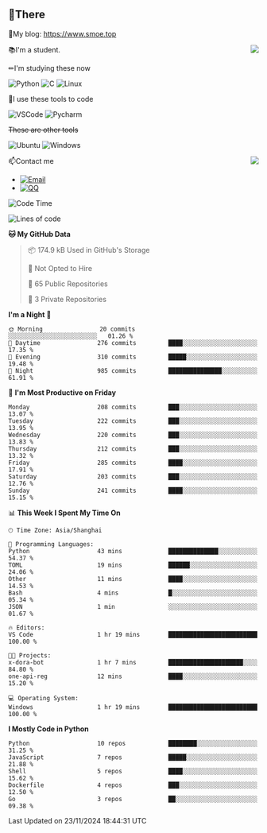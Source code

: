 
## 👏There

📰My blog: https://www.smoe.top

<img align="right" src="https://github-readme-stats.vercel.app/api/top-langs/?username=AkashiCoin"/>


📚I'm a student.

✏I'm studying these now

![Python](https://img.shields.io/badge/-Python-blue?style=flat-square&logo=Python&logoColor=fff)
![C](https://img.shields.io/badge/-C-585858?style=flat-square&logo=C&logoColor=fff)
![Linux](https://img.shields.io/badge/-Linux-black?style=flat-square&logo=Linux&logoColor=fff)

🔨I use these tools to code

![VSCode](https://img.shields.io/badge/-VSCode-blue?style=flat-square&logo=visualstudiocode&logoColor=fff)
![Pycharm](https://img.shields.io/badge/-Pycharm-green?style=flat-square&logo=pycharm&logoColor=fff)

 ~~These are other tools~~

![Ubuntu](https://img.shields.io/badge/-Ubuntu-orange?style=flat-square&logo=Ubuntu&logoColor=fff)
![Windows](https://img.shields.io/badge/-Windows-blue?style=flat-square&logo=Windows&logoColor=fff)

<img align="right" src="https://github-readme-stats.vercel.app/api?username=AkashiCoin" />


📫Contact me

* [![Email](https://img.shields.io/badge/Email-l1040186796@gmail.com-1?style=social&logoColor=fff)](mailto:l1040186796@gmail.com)
* [![QQ](https://img.shields.io/badge/QQ-1040186796-1?style=social&logoColor=fff)](tencent://AddContact/?fromId=45&fromSubId=1&subcmd=all&uin=1040186796&website=www.oicqzone.com)

<!--START_SECTION:waka-->
![Code Time](http://img.shields.io/badge/Code%20Time-1%2C368%20hrs%2056%20mins-blue)

![Lines of code](https://img.shields.io/badge/From%20Hello%20World%20I%27ve%20Written-303.7%20thousand%20lines%20of%20code-blue)

**🐱 My GitHub Data** 

> 📦 174.9 kB Used in GitHub's Storage 
 > 
> 🚫 Not Opted to Hire
 > 
> 📜 65 Public Repositories 
 > 
> 🔑 3 Private Repositories 
 > 
**I'm a Night 🦉** 

```text
🌞 Morning                20 commits          ░░░░░░░░░░░░░░░░░░░░░░░░░   01.26 % 
🌆 Daytime                276 commits         ████░░░░░░░░░░░░░░░░░░░░░   17.35 % 
🌃 Evening                310 commits         █████░░░░░░░░░░░░░░░░░░░░   19.48 % 
🌙 Night                  985 commits         ███████████████░░░░░░░░░░   61.91 % 
```
📅 **I'm Most Productive on Friday** 

```text
Monday                   208 commits         ███░░░░░░░░░░░░░░░░░░░░░░   13.07 % 
Tuesday                  222 commits         ███░░░░░░░░░░░░░░░░░░░░░░   13.95 % 
Wednesday                220 commits         ███░░░░░░░░░░░░░░░░░░░░░░   13.83 % 
Thursday                 212 commits         ███░░░░░░░░░░░░░░░░░░░░░░   13.32 % 
Friday                   285 commits         ████░░░░░░░░░░░░░░░░░░░░░   17.91 % 
Saturday                 203 commits         ███░░░░░░░░░░░░░░░░░░░░░░   12.76 % 
Sunday                   241 commits         ████░░░░░░░░░░░░░░░░░░░░░   15.15 % 
```


📊 **This Week I Spent My Time On** 

```text
🕑︎ Time Zone: Asia/Shanghai

💬 Programming Languages: 
Python                   43 mins             ██████████████░░░░░░░░░░░   54.37 % 
TOML                     19 mins             ██████░░░░░░░░░░░░░░░░░░░   24.06 % 
Other                    11 mins             ████░░░░░░░░░░░░░░░░░░░░░   14.53 % 
Bash                     4 mins              █░░░░░░░░░░░░░░░░░░░░░░░░   05.34 % 
JSON                     1 min               ░░░░░░░░░░░░░░░░░░░░░░░░░   01.67 % 

🔥 Editors: 
VS Code                  1 hr 19 mins        █████████████████████████   100.00 % 

🐱‍💻 Projects: 
x-dora-bot               1 hr 7 mins         █████████████████████░░░░   84.80 % 
one-api-reg              12 mins             ████░░░░░░░░░░░░░░░░░░░░░   15.20 % 

💻 Operating System: 
Windows                  1 hr 19 mins        █████████████████████████   100.00 % 
```

**I Mostly Code in Python** 

```text
Python                   10 repos            ████████░░░░░░░░░░░░░░░░░   31.25 % 
JavaScript               7 repos             █████░░░░░░░░░░░░░░░░░░░░   21.88 % 
Shell                    5 repos             ████░░░░░░░░░░░░░░░░░░░░░   15.62 % 
Dockerfile               4 repos             ███░░░░░░░░░░░░░░░░░░░░░░   12.50 % 
Go                       3 repos             ██░░░░░░░░░░░░░░░░░░░░░░░   09.38 % 
```




 Last Updated on 23/11/2024 18:44:31 UTC
<!--END_SECTION:waka-->
